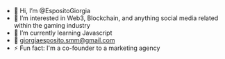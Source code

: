 - 👋 Hi, I’m @EspositoGiorgia
- 👀 I’m interested in Web3, Blockchain, and anything social media related within the gaming industry
- 🌱 I’m currently learning Javascript
- 📩 giorgiaesposito.smm@gmail.com
- ⚡ Fun fact: I'm a co-founder to a marketing agency
